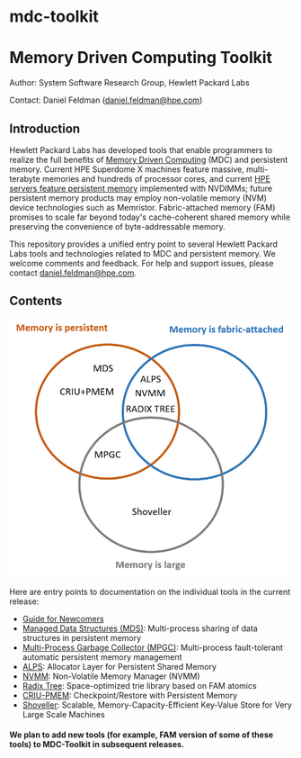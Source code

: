 # mdc-toolkit

# Memory Driven Computing Toolkit

Author:  System Software Research Group, Hewlett Packard Labs

Contact: Daniel Feldman (daniel.feldman@hpe.com)

## Introduction

Hewlett Packard Labs has developed tools that enable
programmers to realize the full benefits of
[Memory Driven Computing](https://www.labs.hpe.com/next-next/mdc) (MDC) and persistent memory.  Current
HPE Superdome X machines feature massive, multi-terabyte memories and hundreds of
processor cores, and current [HPE servers feature persistent
memory](https://www.hpe.com/us/en/servers/persistent-memory.html)
implemented with NVDIMMs; future persistent memory products may employ
non-volatile memory (NVM) device technologies such as Memristor.
Fabric-attached memory (FAM) promises to scale far beyond today's
cache-coherent shared memory while preserving the convenience of
byte-addressable memory.

This repository provides a unified entry point to several Hewlett
Packard Labs tools and technologies related to MDC and persistent memory. 
We welcome comments and feedback. For help and support issues, please contact daniel.feldman@hpe.com.

## Contents

<img src="mdc.png" width="500">

Here are entry points to documentation on the individual tools in the current release:

- [Guide for Newcomers](guide.md)
- [Managed Data Structures (MDS)](README-MDS.md): Multi-process sharing of data structures in persistent memory
- [Multi-Process Garbage Collector (MPGC)](README-MPGC.md): Multi-process fault-tolerant automatic persistent memory management
- [ALPS](README-ALPS.md): Allocator Layer for Persistent Shared Memory
- [NVMM](README-NVMM.md): Non-Volatile Memory Manager (NVMM)
- [Radix Tree](README-Radix-Tree.md): Space-optimized trie library based on FAM atomics
- [CRIU-PMEM](README-CRIU-PMEM.md): Checkpoint/Restore with Persistent Memory 
- [Shoveller](README-Shoveller.md): Scalable, Memory-Capacity-Efficient Key-Value Store for Very Large Scale Machines

#### We plan to add new tools (for example, FAM version of some of these tools) to MDC-Toolkit in subsequent releases.

